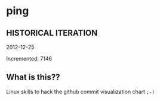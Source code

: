 # ping

## HISTORICAL ITERATION
2012-12-25

Incremented: 7146

## What is this?? 
Linux skills to hack the github commit visualization chart `;-)`

